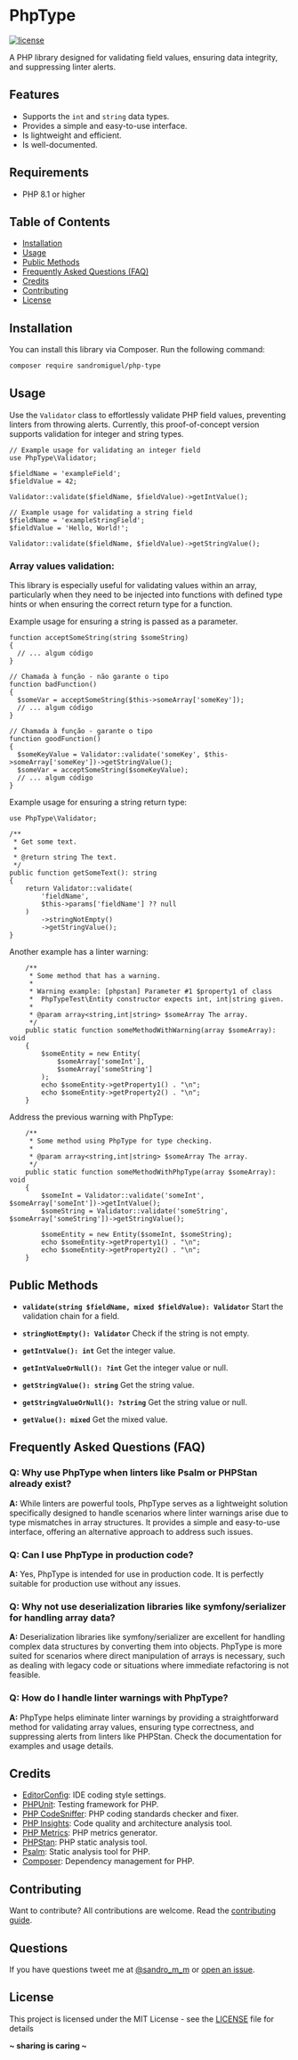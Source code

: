 # PhpType

[![license](https://img.shields.io/badge/License-MIT-blue.svg?style=flat)](LICENSE)

A PHP library designed for validating field values, ensuring data integrity, and suppressing linter alerts.

## Features

-   Supports the `int` and `string` data types.
-   Provides a simple and easy-to-use interface.
-   Is lightweight and efficient.
-   Is well-documented.

## Requirements

-   PHP 8.1 or higher

## Table of Contents

-   [Installation](#installation)
-   [Usage](#usage)
-   [Public Methods](#public-methods)
-   [Frequently Asked Questions (FAQ)](#frequently-asked-questions-faq)
-   [Credits](#credits)
-   [Contributing](#contributing)
-   [License](#license)

## Installation

You can install this library via Composer. Run the following command:

```bash
composer require sandromiguel/php-type
```

## Usage

Use the `Validator` class to effortlessly validate PHP field values, preventing linters from throwing alerts. Currently, this proof-of-concept version supports validation for integer and string types.

```
// Example usage for validating an integer field
use PhpType\Validator;

$fieldName = 'exampleField';
$fieldValue = 42;

Validator::validate($fieldName, $fieldValue)->getIntValue();

// Example usage for validating a string field
$fieldName = 'exampleStringField';
$fieldValue = 'Hello, World!';

Validator::validate($fieldName, $fieldValue)->getStringValue();
```

### Array values validation:

This library is especially useful for validating values within an array, particularly when they need to be injected into functions with defined type hints or when ensuring the correct return type for a function.

Example usage for ensuring a string is passed as a parameter.

```
function acceptSomeString(string $someString)
{
  // ... algum código
}

// Chamada à função - não garante o tipo
function badFunction()
{
  $someVar = acceptSomeString($this->someArray['someKey']);
  // ... algum código
}

// Chamada à função - garante o tipo
function goodFunction()
{
  $someKeyValue = Validator::validate('someKey', $this->someArray['someKey'])->getStringValue();
  $someVar = acceptSomeString($someKeyValue);
  // ... algum código
}
```

Example usage for ensuring a string return type:

```
use PhpType\Validator;

/**
 * Get some text.
 *
 * @return string The text.
 */
public function getSomeText(): string
{
    return Validator::validate(
        'fieldName',
        $this->params['fieldName'] ?? null
    )
        ->stringNotEmpty()
        ->getStringValue();
}
```

Another example has a linter warning:

```
    /**
     * Some method that has a warning.
     *
     * Warning example: [phpstan] Parameter #1 $property1 of class
     *  PhpTypeTest\Entity constructor expects int, int|string given.
     *
     * @param array<string,int|string> $someArray The array.
     */
    public static function someMethodWithWarning(array $someArray): void
    {
        $someEntity = new Entity(
            $someArray['someInt'],
            $someArray['someString']
        );
        echo $someEntity->getProperty1() . "\n";
        echo $someEntity->getProperty2() . "\n";
    }
```

Address the previous warning with PhpType:

```
    /**
     * Some method using PhpType for type checking.
     *
     * @param array<string,int|string> $someArray The array.
     */
    public static function someMethodWithPhpType(array $someArray): void
    {
        $someInt = Validator::validate('someInt', $someArray['someInt'])->getIntValue();
        $someString = Validator::validate('someString', $someArray['someString'])->getStringValue();

        $someEntity = new Entity($someInt, $someString);
        echo $someEntity->getProperty1() . "\n";
        echo $someEntity->getProperty2() . "\n";
    }
```

## Public Methods

-   **`validate(string $fieldName, mixed $fieldValue): Validator`**
    Start the validation chain for a field.

-   **`stringNotEmpty(): Validator`**
    Check if the string is not empty.

-   **`getIntValue(): int`**
    Get the integer value.

-   **`getIntValueOrNull(): ?int`**
    Get the integer value or null.

-   **`getStringValue(): string`**
    Get the string value.

-   **`getStringValueOrNull(): ?string`**
    Get the string value or null.

-   **`getValue(): mixed`**
    Get the mixed value.

## Frequently Asked Questions (FAQ)

### Q: Why use PhpType when linters like Psalm or PHPStan already exist?

**A:** While linters are powerful tools, PhpType serves as a lightweight solution specifically designed to handle scenarios where linter warnings arise due to type mismatches in array structures. It provides a simple and easy-to-use interface, offering an alternative approach to address such issues.

### Q: Can I use PhpType in production code?

**A:** Yes, PhpType is intended for use in production code. It is perfectly suitable for production use without any issues.

### Q: Why not use deserialization libraries like symfony/serializer for handling array data?

**A:** Deserialization libraries like symfony/serializer are excellent for handling complex data structures by converting them into objects. PhpType is more suited for scenarios where direct manipulation of arrays is necessary, such as dealing with legacy code or situations where immediate refactoring is not feasible.

### Q: How do I handle linter warnings with PhpType?

**A:** PhpType helps eliminate linter warnings by providing a straightforward method for validating array values, ensuring type correctness, and suppressing alerts from linters like PHPStan. Check the documentation for examples and usage details.

## Credits

-   [EditorConfig](https://editorconfig.org/): IDE coding style settings.
-   [PHPUnit](https://phpunit.de/): Testing framework for PHP.
-   [PHP CodeSniffer](https://github.com/squizlabs/PHP_CodeSniffer): PHP coding standards checker and fixer.
-   [PHP Insights](https://phpinsights.com/): Code quality and architecture analysis tool.
-   [PHP Metrics](https://phpmetrics.org/): PHP metrics generator.
-   [PHPStan](https://phpstan.org/): PHP static analysis tool.
-   [Psalm](https://psalm.dev/): Static analysis tool for PHP.
-   [Composer](https://getcomposer.org/): Dependency management for PHP.

## Contributing

Want to contribute? All contributions are welcome. Read the [contributing guide](CONTRIBUTING.md).

## Questions

If you have questions tweet me at [@sandro_m_m](https://twitter.com/sandro_m_m) or [open an issue](https://github.com/SandroMiguel/php-type/issues/new).

## License

This project is licensed under the MIT License - see the [LICENSE](LICENSE) file for details

**~ sharing is caring ~**

